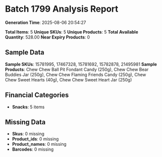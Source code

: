 # Batch 1799 Analysis Report

**Generation Time**: 2025-08-06 20:54:27

**Total Items**: 5
**Unique SKUs**: 5
**Unique Products**: 5
**Total Available Quantity**: 528.00
**Near Expiry Products**: 0

## Sample Data
**Sample SKUs**: 15781995, 17467328, 15781692, 15782878, 21495981
**Sample Products**: Chew Chew Ball Pit Fondant Candy (250g), Chew Chew Bear Buddies Jar (250g), Chew Chew Flaming Friends Candy (250g), Chew Chew Sweet Hearts (40g), Chew Chew Sweet Heart Jar (250g)

## Financial Categories
- **Snacks**: 5 items

## Missing Data
- **Skus**: 0 missing
- **Product_ids**: 0 missing
- **Product_names**: 0 missing
- **Barcodes**: 0 missing
